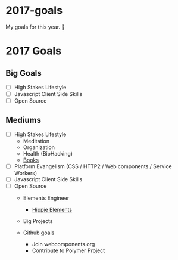 # 2017-goals
My goals for this year. 🦁

# 2017 Goals

## Big Goals

- [ ] High Stakes Lifestyle
- [ ] Javascript Client Side Skills
- [ ] Open Source

## Mediums

- [ ] High Stakes Lifestyle
    - Meditation
    - Organization
    - Health (BioHacking)
    - [Books](books.md)
- [ ] Platform Evangelism (CSS / HTTP2 / Web components / Service Workers)
- [ ] Javascript Client Side Skills
- [ ] Open Source
    - Elements Engineer
        - [Hippie Elements](https://github.com/hippie-elements)
    - Big Projects
       
    - Github goals
        - Join webcomponents.org
        - Contribute to Polymer Project
